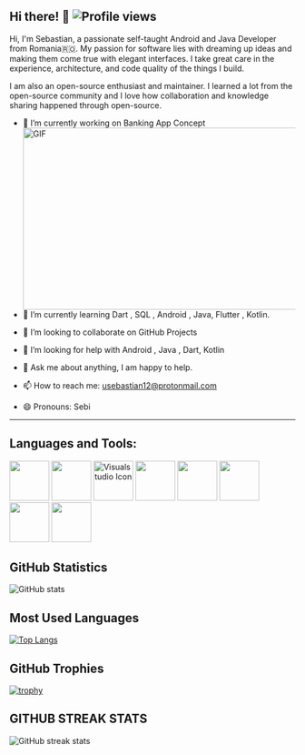 ## Hi there! 👋    ![Profile views](https://gpvc.arturio.dev/usebastian97)  

Hi, I'm Sebastian, a passionate self-taught Android and Java Developer from Romania🇷🇴. My passion for software lies with dreaming up ideas and making them come true with elegant interfaces. I take great care in the experience, architecture, and code quality of the things I build.

I am also an open-source enthusiast and maintainer. I learned a lot from the open-source community and I love how collaboration and knowledge sharing happened through open-source.

- 🔭 I’m currently working on Banking App Concept <img align="right" alt="GIF" src="https://github.com/abhisheknaiidu/abhisheknaiidu/raw/master/code.gif?raw=true" width="500" height="320" style="max-width:100%;">

- 🌱 I’m currently learning Dart , SQL , Android , Java, Flutter , Kotlin. 
- 👯 I’m looking to collaborate on GitHub Projects 
- 🤔 I’m looking for help with Android , Java , Dart, Kotlin
- 💬 Ask me about anything, I am happy to help. 
- 📫 How to reach me: usebastian12@protonmail.com 
- 😄 Pronouns: Sebi 




------------------------------------------------------------------------------------------------------------------------------------------------------------------

## Languages and Tools:

<img height="70" src="https://github.com/abranhe/programming-languages-logos/blob/master/src/java/java.svg" style="max-width:100%;">    <img height="70" src="https://github.com/abranhe/programming-languages-logos/blob/master/src/kotlin/kotlin.svg" style="max-width:100%;"> <img height="70" src="https://cdn.iconscout.com/icon/free/png-256/visualstudio-1-1174964.png" srcset="https://cdn.iconscout.com/icon/free/png-512/visualstudio-1-1174964.png 2x" alt="Visualstudio Icon" style="max-width:100%">  <img height="70" src="https://upload.wikimedia.org/wikipedia/ro/thumb/6/62/MySQL.svg/1200px-MySQL.svg.png" style="max-width:100%;">  <img height="70" src="https://upload.wikimedia.org/wikipedia/commons/thumb/3/38/SQLite370.svg/1200px-SQLite370.svg.png" style="max-width:100%;"> <img height="70" src="https://upload.wikimedia.org/wikipedia/commons/e/ed/Toad-Original_RGB.png" style="max-width:100%;">  <img height="70" src="https://2.bp.blogspot.com/-tzm1twY_ENM/XlCRuI0ZkRI/AAAAAAAAOso/BmNOUANXWxwc5vwslNw3WpjrDlgs9PuwQCLcBGAsYHQ/s1600/pasted%2Bimage%2B0.png" style="max-width:100%;"> <img height="70" src="https://miro.medium.com/max/1000/1*ilC2Aqp5sZd1wi0CopD1Hw.png" style="max-width:100%;"> 




## GitHub Statistics

![GitHub stats](https://github-readme-stats.vercel.app/api?username=usebastian97&theme=algolia&show_icons=true)


## Most Used Languages

[![Top Langs](https://github-readme-stats.vercel.app/api/top-langs/?username=usebastian97)](https://github.com/anuraghazra/github-readme-stats)

## GitHub Trophies

[![trophy](https://github-profile-trophy.vercel.app/?username=usebastian97)](https://github.com/ryo-ma/github-profile-trophy)

## GITHUB STREAK STATS

![GitHub streak stats](https://github-readme-streak-stats.herokuapp.com/?user=usebastian97)
